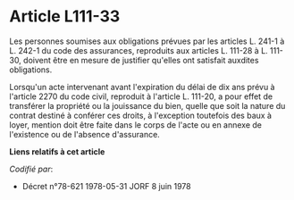 # Article L111-33

Les personnes soumises aux obligations prévues par les articles L. 241-1 à L. 242-1 du code des assurances, reproduits aux
articles L. 111-28 à L. 111-30, doivent être en mesure de justifier qu'elles ont satisfait auxdites obligations.

Lorsqu'un acte intervenant avant l'expiration du délai de dix ans prévu à l'article 2270 du code civil, reproduit à l'article
L. 111-20, a pour effet de transférer la propriété ou la jouissance du bien, quelle que soit la nature du contrat destiné à
conférer ces droits, à l'exception toutefois des baux à loyer, mention doit être faite dans le corps de l'acte ou en annexe
de l'existence ou de l'absence d'assurance.

**Liens relatifs à cet article**

_Codifié par_:

  - Décret n°78-621 1978-05-31 JORF 8 juin 1978
